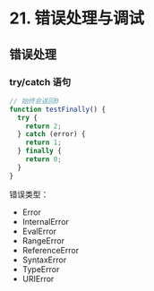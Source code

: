 # 21. 错误处理与调试

## 错误处理

### try/catch 语句

```js
// 始终会返回0
function testFinally() {
  try {
    return 2;
  } catch (error) {
    return 1;
  } finally {
    return 0;
  }
}
```

错误类型：

- Error
- InternalError
- EvalError
- RangeError
- ReferenceError
- SyntaxError
- TypeError
- URIError
